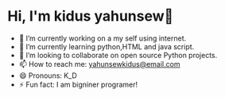 
# Hi, I'm kidus yahunsew👋

- 🔭 I’m currently working on a my self using internet.
- 🌱 I’m currently learning python,HTML and java script.
- 👯 I’m looking to collaborate on open source Python projects.
- 📫 How to reach me: yahunsewkidus@email.com
- 😄 Pronouns: K_D
- ⚡ Fun fact: I am bigniner programer!

